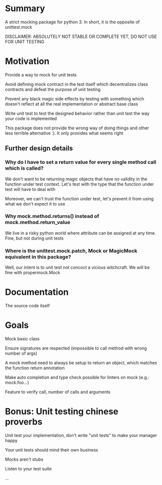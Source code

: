 
# Summary

A strict mocking package for python 3. In short, it is the opposite of unittest.mock

DISCLAIMER: ABSOLUTELY NOT STABLE OR COMPLETE YET, DO NOT USE FOR UNIT TESTING

# Motivation

Provide a way to mock for unit tests

Avoid defining mock contract in the test itself which decentralizes class contracts and defeat the purpose of unit testing

Prevent any black magic side effects by testing with something which doesn't reflect at all the real implementation or abstract base class

Write unit test to test the designed behavior rather than unit test the way your code is implemented

This package does not provide the wrong way of doing things and other less terrible alternative :). It only provides what seems right

## Further design details

### Why do I have to set a return value for every single method call which is called?

We don't want to be returning magic objects that have no validity in the function under test context. Let's test with the type that the function under test will have to deal with

Moreover, we can't trust the function under test, let's prevent it from using what we don't expect it to use

### Why mock.method.returns() instead of mock.method.return_value

We live in a risky python world where attribute can be assigned at any time. Fine, but not during unit tests

### Where is the unittest.mock.patch, Mock or MagicMock equivalent in this package?

Well, our intent is to unit test not concoct a vicious witchcraft. We will be fine with propermock.Mock

# Documentation

The source code itself

# Goals

Mock basic class

Ensure signatures are respected (impossible to call method with wrong number of args)

A mock method need to always be setup to return an object, which matches the function return annotation

Make auto completion and type check possible for linters on mock (e.g.: mock.foo...)

Feature to verify call, number of calls and arguments

# Bonus: Unit testing chinese proverbs

Unit test your implementation, don't write "unit tests" to make your manager happy

Your unit tests should mind their own business

Mocks aren't stubs

Listen to your test suite

...